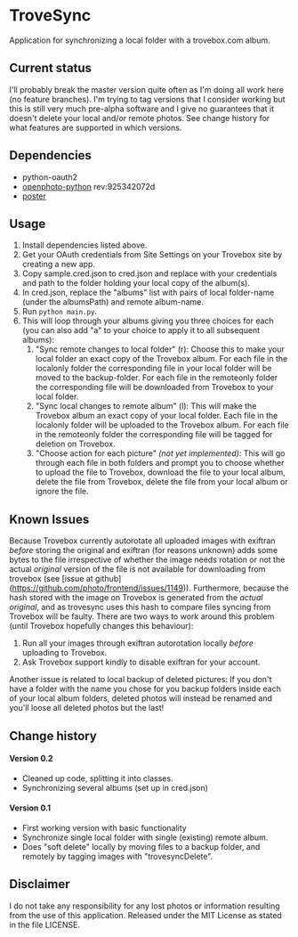 TroveSync
=========

Application for synchronizing a local folder with a trovebox.com album.

Current status
--------------
I'll probably break the master version quite often
as I'm doing all work here (no feature branches).
I'm trying to tag versions that I consider working
but this is still very much pre-alpha software
and I give no guarantees that it doesn't
delete your local and/or remote photos.
See change history for what features are supported
in which versions.

Dependencies
------------

* python-oauth2
* [openphoto-python](https://github.com/photo/openphoto-python) rev:925342072d
* [poster](http://atlee.ca/software/poster/)

Usage
-----

1. Install dependencies listed above.
2. Get your OAuth credentials from Site Settings 
on your Trovebox site 
by creating a new app.
3. Copy sample.cred.json to cred.json
and replace with your credentials
and path to the folder
holding your local copy of the album(s).
4. In cred.json,
replace the "albums" list
with pairs of local folder-name
(under the albumsPath)
and remote album-name.
5. Run `python main.py`.
6. This will loop through your albums
giving you three choices for each 
(you can also add "a" to your choice
to apply it to all subsequent albums):
   1. "Sync remote changes to local folder" (r):
   Choose this to make your local folder
   an exact copy of the Trovebox album.
   For each file in the localonly folder
   the corresponding file in your local folder
   will be moved to the backup-folder.
   For each file in the remoteonly folder
   the corresponding file will be downloaded from Trovebox
   to your local folder.
   2. "Sync local changes to remote album" (l):
   This will make the Trovebox album
   an exact copy of your local folder.
   Each file in the localonly folder
   will be uploaded to the Trovebox album.
   For each file in the remoteonly folder
   the corresponding file will be tagged for deletion on Trovebox.
   3. "Choose action for each picture" _(not yet implemented)_:
   This will go through each file in both folders
   and prompt you to choose whether to
   upload the file to Trovebox,
   download the file to your local album,
   delete the file from Trovebox,
   delete the file from your local album
   or ignore the file.

Known Issues
------------
Because Trovebox currently autorotate all uploaded images
with exiftran
_before_ storing the original
and exiftran (for reasons unknown) adds some bytes to the file
irrespective of whether the image needs rotation or not
the actual _original_ version of the file is not available
for downloading from trovebox (see [issue at github]
(https://github.com/photo/frontend/issues/1149)).
Furthermore, because the hash stored with the image on Trovebox
is generated from the _actual original_,
and as trovesync uses this hash to compare files
syncing from Trovebox will be faulty.
There are two ways to work around this problem
(until Trovebox hopefully changes this behaviour):

1. Run all your images through exiftran autorotation locally
_before_ uploading to Trovebox.
2. Ask Trovebox support kindly to disable exiftran for your account.

Another issue is related to local backup of deleted pictures:
If you don't have a folder with the name you chose for you backup folders
inside each of your local album folders,
deleted photos will instead be renamed
and you'll loose all deleted photos but the last!

Change history
--------------
#### Version 0.2
- Cleaned up code, splitting it into classes.
- Synchronizing several albums (set up in cred.json)

#### Version 0.1
- First working version with basic functionality
- Synchronize single local folder with single (existing) remote album.
- Does "soft delete" locally by moving files to a backup folder, 
and remotely by tagging images with "trovesyncDelete".

Disclaimer
-------
I do not take any responsibility for any lost photos or information
resulting from the use of this application.
Released under the MIT License as stated in the file LICENSE.

